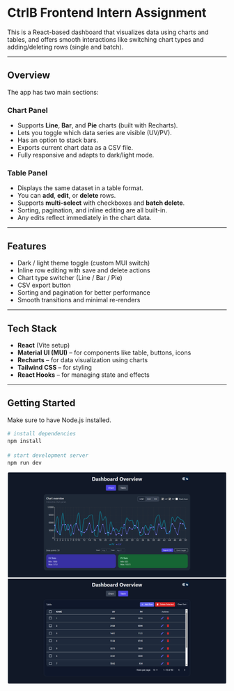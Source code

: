 # CtrlB Frontend Intern Assignment

This is a React-based dashboard that visualizes data using charts
and tables, and offers smooth interactions like switching chart types and
adding/deleting rows (single and batch).

---

## Overview

The app has two main sections:

### Chart Panel
- Supports **Line**, **Bar**, and **Pie** charts (built with Recharts).
- Lets you toggle which data series are visible (UV/PV).
- Has an option to stack bars.
- Exports current chart data as a CSV file.
- Fully responsive and adapts to dark/light mode.

### Table Panel
- Displays the same dataset in a table format.
- You can **add**, **edit**, or **delete** rows.
- Supports **multi-select** with checkboxes and **batch delete**.
- Sorting, pagination, and inline editing are all built-in.
- Any edits reflect immediately in the chart data.

---

## Features

- Dark / light theme toggle (custom MUI switch)
- Inline row editing with save and delete actions
- Chart type switcher (Line / Bar / Pie)
- CSV export button
- Sorting and pagination for better performance
- Smooth transitions and minimal re-renders

---

## Tech Stack

- **React** (Vite setup)
- **Material UI (MUI)** – for components like table, buttons, icons
- **Recharts** – for data visualization using charts
- **Tailwind CSS** – for styling
- **React Hooks** – for managing state and effects

---

## Getting Started

Make sure to have Node.js installed.

```bash
# install dependencies
npm install

# start development server
npm run dev
```

![Chart Panel](images/chart.png)
![Table Panel](images/table.png)
